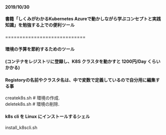 #### 2019/10/30
#### 書籍「しくみがわかるKubernetes Azureで動かしながら学ぶコンセプトと実践知識」を勉強する上での便利ツール
============================　　

#### 環境の予算を節約するためのツール
####  (コンテナをレジストリに登録し、K8S クラスタを動かすと 1200円/Day くらいかかる)
#### Registoryの名前やクラスタ名は、中で変数で定義しているので自分用に編集する事
createk8s.sh  # 環境の作成.  
deletek8s.sh  # 環境の削除.  

####  k8s cli を Linux にインストールするシェル
install_k8scli.sh  

